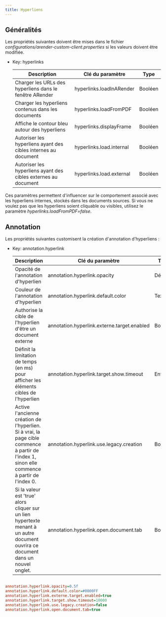 ```yaml
---
title: Hyperliens
---
```


## Généralités

Les propriétés suivantes doivent être mises dans le fichier *configurations/arender-custom-client.properties* si les valeurs doivent être modifiée.

- Key: hyperlinks
  
    | Description                                                    | Clé du paramètre         | Type    |
    | -------------------------------------------------------------- | ------------------------ | ------- |
    | Charger les URLs des hyperliens dans le fenêtre ARender        | hyperlinks.loadInARender | Booléen |
    | Charger les hyperliens contenus dans les documents             | hyperlinks.loadFromPDF   | Booléen |
    | Affiche le contour bleu autour des hyperliens                  | hyperlinks.displayFrame  | Booléen |
    | Autoriser les hyperliens ayant des cibles internes au document | hyperlinks.load.internal | Booléen |
    | Autoriser les hyperliens ayant des cibles externes au document | hyperlinks.load.external | Booléen |

Ces paramètres permettent d'influencer sur le comportement associé avec
les hyperliens internes, stockés dans les documents sources. Si vous ne
voulez pas que les hyperliens soient cliquable ou visibles, utilisez le
paramètre *hyperlinks.loadFromPDF=false*.

## Annotation

Les propriétés suivantes customisent la création d'annotation d'hyperliens :

- Key: annotation.hyperlink

  | Description                                                                                                                                    | Clé du paramètre                            | Type    |
  | ---------------------------------------------------------------------------------------------------------------------------------------------- | ------------------------------------------- | ------- |
  | Opacité de l'annotation d'hyperlien                                                                                                            | annotation.hyperlink.opacity                | Décimal |
  | Couleur de l'annotation d'hyperlien                                                                                                            | annotation.hyperlink.default.color          | Texte   |
  | Authorise la cible de l'hyperlien d'être un document externe                                                                                   | annotation.hyperlink.externe.target.enabled | Booléen |
  | Définit la limitation de temps (en ms) pour afficher les éléments cibles de l'hyperlien                                                        | annotation.hyperlink.target.show.timeout    | Entier  |
  | Active l'ancienne création de l'hyperlien. Si à vrai, la page cible commence à partir de l'index 1, sinon elle commence à partir de l'index 0. | annotation.hyperlink.use.legacy.creation    | Booléen |
  | Si la valeur est 'true' alors cliquer sur un lien hypertexte menant à un autre document ouvrira ce document dans un nouvel onglet.             | annotation.hyperlink.open.document.tab      | Booléen |


```cfg

annotation.hyperlink.opacity=0.5f
annotation.hyperlink.default.color=#0000FF
annotation.hyperlink.externe.target.enabled=true
annotation.hyperlink.target.show.timeout=10000
annotation.hyperlink.use.legacy.creation=false
annotation.hyperlink.open.document.tab=true

```

